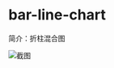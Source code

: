 # bar-line-chart

简介：折柱混合图

![截图](https://unpkg.com/@icedesign/bar-line-chart-block/screenshot.png)
